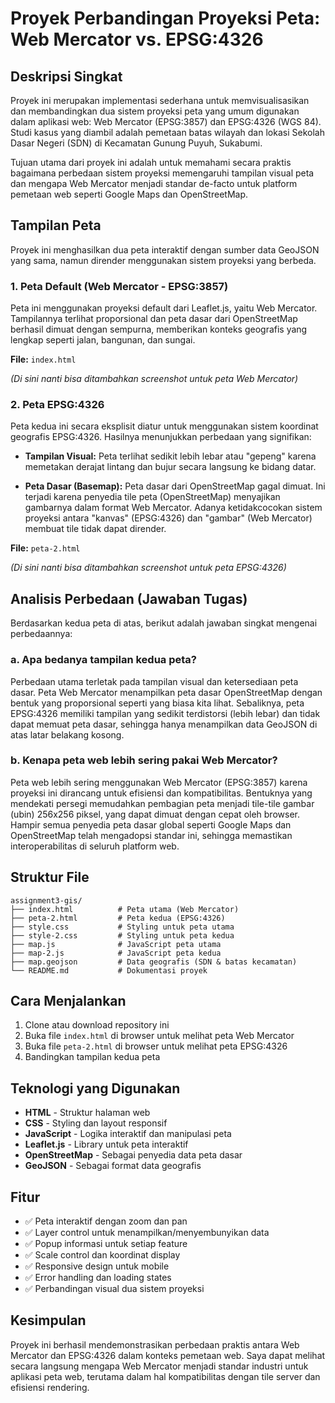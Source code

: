 # Proyek Perbandingan Proyeksi Peta: Web Mercator vs. EPSG:4326

## Deskripsi Singkat

Proyek ini merupakan implementasi sederhana untuk memvisualisasikan dan membandingkan dua sistem proyeksi peta yang umum digunakan dalam aplikasi web: Web Mercator (EPSG:3857) dan EPSG:4326 (WGS 84). Studi kasus yang diambil adalah pemetaan batas wilayah dan lokasi Sekolah Dasar Negeri (SDN) di Kecamatan Gunung Puyuh, Sukabumi.

Tujuan utama dari proyek ini adalah untuk memahami secara praktis bagaimana perbedaan sistem proyeksi memengaruhi tampilan visual peta dan mengapa Web Mercator menjadi standar de-facto untuk platform pemetaan web seperti Google Maps dan OpenStreetMap.

## Tampilan Peta

Proyek ini menghasilkan dua peta interaktif dengan sumber data GeoJSON yang sama, namun dirender menggunakan sistem proyeksi yang berbeda.

### 1. Peta Default (Web Mercator - EPSG:3857)

Peta ini menggunakan proyeksi default dari Leaflet.js, yaitu Web Mercator. Tampilannya terlihat proporsional dan peta dasar dari OpenStreetMap berhasil dimuat dengan sempurna, memberikan konteks geografis yang lengkap seperti jalan, bangunan, dan sungai.

**File:** `index.html`

*(Di sini nanti bisa ditambahkan screenshot untuk peta Web Mercator)*

### 2. Peta EPSG:4326

Peta kedua ini secara eksplisit diatur untuk menggunakan sistem koordinat geografis EPSG:4326. Hasilnya menunjukkan perbedaan yang signifikan:

- **Tampilan Visual:** Peta terlihat sedikit lebih lebar atau "gepeng" karena memetakan derajat lintang dan bujur secara langsung ke bidang datar.

- **Peta Dasar (Basemap):** Peta dasar dari OpenStreetMap gagal dimuat. Ini terjadi karena penyedia tile peta (OpenStreetMap) menyajikan gambarnya dalam format Web Mercator. Adanya ketidakcocokan sistem proyeksi antara "kanvas" (EPSG:4326) dan "gambar" (Web Mercator) membuat tile tidak dapat dirender.

**File:** `peta-2.html`

*(Di sini nanti bisa ditambahkan screenshot untuk peta EPSG:4326)*

## Analisis Perbedaan (Jawaban Tugas)

Berdasarkan kedua peta di atas, berikut adalah jawaban singkat mengenai perbedaannya:

### a. Apa bedanya tampilan kedua peta?

Perbedaan utama terletak pada tampilan visual dan ketersediaan peta dasar. Peta Web Mercator menampilkan peta dasar OpenStreetMap dengan bentuk yang proporsional seperti yang biasa kita lihat. Sebaliknya, peta EPSG:4326 memiliki tampilan yang sedikit terdistorsi (lebih lebar) dan tidak dapat memuat peta dasar, sehingga hanya menampilkan data GeoJSON di atas latar belakang kosong.

### b. Kenapa peta web lebih sering pakai Web Mercator?

Peta web lebih sering menggunakan Web Mercator (EPSG:3857) karena proyeksi ini dirancang untuk efisiensi dan kompatibilitas. Bentuknya yang mendekati persegi memudahkan pembagian peta menjadi tile-tile gambar (ubin) 256x256 piksel, yang dapat dimuat dengan cepat oleh browser. Hampir semua penyedia peta dasar global seperti Google Maps dan OpenStreetMap telah mengadopsi standar ini, sehingga memastikan interoperabilitas di seluruh platform web.

## Struktur File

```
assignment3-gis/
├── index.html          # Peta utama (Web Mercator)
├── peta-2.html         # Peta kedua (EPSG:4326)
├── style.css           # Styling untuk peta utama
├── style-2.css         # Styling untuk peta kedua
├── map.js              # JavaScript peta utama
├── map-2.js            # JavaScript peta kedua
├── map.geojson         # Data geografis (SDN & batas kecamatan)
└── README.md           # Dokumentasi proyek
```

## Cara Menjalankan

1. Clone atau download repository ini
2. Buka file `index.html` di browser untuk melihat peta Web Mercator
3. Buka file `peta-2.html` di browser untuk melihat peta EPSG:4326
4. Bandingkan tampilan kedua peta

## Teknologi yang Digunakan

- **HTML** - Struktur halaman web
- **CSS** - Styling dan layout responsif
- **JavaScript** - Logika interaktif dan manipulasi peta
- **Leaflet.js** - Library untuk peta interaktif
- **OpenStreetMap** - Sebagai penyedia data peta dasar
- **GeoJSON** - Sebagai format data geografis

## Fitur

- ✅ Peta interaktif dengan zoom dan pan
- ✅ Layer control untuk menampilkan/menyembunyikan data
- ✅ Popup informasi untuk setiap feature
- ✅ Scale control dan koordinat display
- ✅ Responsive design untuk mobile
- ✅ Error handling dan loading states
- ✅ Perbandingan visual dua sistem proyeksi

## Kesimpulan

Proyek ini berhasil mendemonstrasikan perbedaan praktis antara Web Mercator dan EPSG:4326 dalam konteks pemetaan web. Saya dapat melihat secara langsung mengapa Web Mercator menjadi standar industri untuk aplikasi peta web, terutama dalam hal kompatibilitas dengan tile server dan efisiensi rendering.